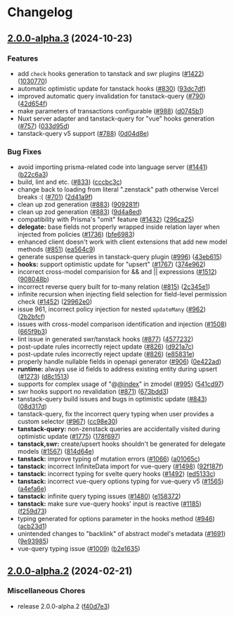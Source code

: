 # Changelog

## [2.0.0-alpha.3](https://github.com/thomassnielsen/zenstack/compare/v2.0.0-alpha.2...v2.0.0-alpha.3) (2024-10-23)


### Features

* add `check` hooks generation to tanstack and swr plugins ([#1422](https://github.com/thomassnielsen/zenstack/issues/1422)) ([1030770](https://github.com/thomassnielsen/zenstack/commit/10307700c53bb015423b3125c3cdebe05dbc3821))
* automatic optimistic update for tanstack hooks ([#830](https://github.com/thomassnielsen/zenstack/issues/830)) ([93dc7df](https://github.com/thomassnielsen/zenstack/commit/93dc7df472427a4546ba71ec3703135d2d638ded))
* improved automatic query invalidation for tanstack-query ([#790](https://github.com/thomassnielsen/zenstack/issues/790)) ([42d654f](https://github.com/thomassnielsen/zenstack/commit/42d654fcfaa40b09fde578db79792c69e1e3b908))
* make parameters of transactions configurable ([#988](https://github.com/thomassnielsen/zenstack/issues/988)) ([d0745b1](https://github.com/thomassnielsen/zenstack/commit/d0745b149a5ce6abfef546de0b9243ddc4f6e765))
* Nuxt server adapter and tanstack-query for "vue" hooks generation ([#757](https://github.com/thomassnielsen/zenstack/issues/757)) ([033d95d](https://github.com/thomassnielsen/zenstack/commit/033d95dcdeef67bc8183d1daeb3172ec9ee02b9b))
* tanstack-query v5 support ([#788](https://github.com/thomassnielsen/zenstack/issues/788)) ([0d04d8e](https://github.com/thomassnielsen/zenstack/commit/0d04d8e6dabd66ee06e98971cb4e1007c4ecd466))


### Bug Fixes

* avoid importing prisma-related code into language server ([#1441](https://github.com/thomassnielsen/zenstack/issues/1441)) ([b22c6a3](https://github.com/thomassnielsen/zenstack/commit/b22c6a3ce238ec766d910f23e83aea4e8f10c05d))
* build, lint and etc. ([#833](https://github.com/thomassnielsen/zenstack/issues/833)) ([cccbc3c](https://github.com/thomassnielsen/zenstack/commit/cccbc3c82ad522d40bc76ad7b84b1305d378b1db))
* change back to loading from literal ".zenstack" path otherwise Vercel breaks :( ([#701](https://github.com/thomassnielsen/zenstack/issues/701)) ([2d41a9f](https://github.com/thomassnielsen/zenstack/commit/2d41a9fcffab2fa228356a5cc45b4c2ecd62fd63))
* clean up zod generation ([#883](https://github.com/thomassnielsen/zenstack/issues/883)) ([909281f](https://github.com/thomassnielsen/zenstack/commit/909281f8090734322c0cab09d0187b6b5e813c9a))
* clean up zod generation ([#883](https://github.com/thomassnielsen/zenstack/issues/883)) ([9d4a8ed](https://github.com/thomassnielsen/zenstack/commit/9d4a8ede7d42d1966fd5a12d64a5992092f4bc7d))
* compatibility with Prisma's "omit" feature ([#1432](https://github.com/thomassnielsen/zenstack/issues/1432)) ([296ca25](https://github.com/thomassnielsen/zenstack/commit/296ca259c8dd3e38fa988378df4a9e351a11b20b))
* **delegate:** base fields not properly wrapped inside relation layer when injected from policies ([#1736](https://github.com/thomassnielsen/zenstack/issues/1736)) ([bfe6983](https://github.com/thomassnielsen/zenstack/commit/bfe698390c689dbe4350f7989cc6a1974ff1aad5))
* enhanced client doesn't work with client extensions that add new model methods ([#851](https://github.com/thomassnielsen/zenstack/issues/851)) ([ea564c9](https://github.com/thomassnielsen/zenstack/commit/ea564c93e9ca2a888c0e53216633d66c733f6beb))
* generate suspense queries in tanstack-query plugin ([#996](https://github.com/thomassnielsen/zenstack/issues/996)) ([43eb615](https://github.com/thomassnielsen/zenstack/commit/43eb61508fbde4431831343566dd637dff7a6d49))
* **hooks:** support optimistic update for "upsert" ([#1767](https://github.com/thomassnielsen/zenstack/issues/1767)) ([374e962](https://github.com/thomassnielsen/zenstack/commit/374e9627bf3fc7db67896d0fd83590f0d5657b0a))
* incorrect cross-model comparision for && and || expressions ([#1512](https://github.com/thomassnielsen/zenstack/issues/1512)) ([908048b](https://github.com/thomassnielsen/zenstack/commit/908048b01430ff6552e8df558d5b5905136ea5cc))
* incorrect reverse query built for to-many relation ([#815](https://github.com/thomassnielsen/zenstack/issues/815)) ([2c345e1](https://github.com/thomassnielsen/zenstack/commit/2c345e1d4fe7274b7a08c1178afccede1d694327))
* infinite recursion when injecting field selection for field-level permission check ([#1452](https://github.com/thomassnielsen/zenstack/issues/1452)) ([29962e0](https://github.com/thomassnielsen/zenstack/commit/29962e0b48a73ae6d42f43f2575048ba9cf6a953))
* issue 961, incorrect policy injection for nested `updateMany` ([#962](https://github.com/thomassnielsen/zenstack/issues/962)) ([2b2bfcf](https://github.com/thomassnielsen/zenstack/commit/2b2bfcff965f9a70ff2764e6fbc7613b6f061685))
* issues with cross-model comparison identification and injection ([#1508](https://github.com/thomassnielsen/zenstack/issues/1508)) ([665f9b3](https://github.com/thomassnielsen/zenstack/commit/665f9b33b58acc5170c4ccb8e73be525fbb89734))
* lint issue in generated swr/tanstack hooks ([#877](https://github.com/thomassnielsen/zenstack/issues/877)) ([4577232](https://github.com/thomassnielsen/zenstack/commit/45772326c7980f5338452d4048c43f76a6b09bf0))
* post-update rules incorrectly reject update ([#826](https://github.com/thomassnielsen/zenstack/issues/826)) ([d921a7c](https://github.com/thomassnielsen/zenstack/commit/d921a7ca6bef0341ccf5bc50e195156695129e7f))
* post-update rules incorrectly reject update ([#826](https://github.com/thomassnielsen/zenstack/issues/826)) ([e85831e](https://github.com/thomassnielsen/zenstack/commit/e85831e98d08a433febb5a8fecf8d539150ced08))
* properly handle nullable fields in openapi generator ([#906](https://github.com/thomassnielsen/zenstack/issues/906)) ([0e422ad](https://github.com/thomassnielsen/zenstack/commit/0e422adf1a7f274b850eeba09ef1781b13ce9f1b))
* **runtime:** always use id fields to address existing entity during upsert ([#1273](https://github.com/thomassnielsen/zenstack/issues/1273)) ([d8c1513](https://github.com/thomassnielsen/zenstack/commit/d8c15135a7edb75b459b6f5f1736e5fa2d96a9fa))
* supports for complex usage of "@[@index](https://github.com/index)" in zmodel ([#995](https://github.com/thomassnielsen/zenstack/issues/995)) ([541cd97](https://github.com/thomassnielsen/zenstack/commit/541cd973081cbbf2d9e2e571ee8f971bc859150c))
* swr hooks support no revalidation ([#871](https://github.com/thomassnielsen/zenstack/issues/871)) ([673bdd3](https://github.com/thomassnielsen/zenstack/commit/673bdd3a4d54db72cdb0561669801b7be633c904))
* tanstack-query build issues and bugs in optimistic update ([#843](https://github.com/thomassnielsen/zenstack/issues/843)) ([08d317d](https://github.com/thomassnielsen/zenstack/commit/08d317d150b99fc38b8e5fb56bb4ab27fe1b4470))
* tanstack-query, fix the incorrect query typing when user provides a custom selector ([#967](https://github.com/thomassnielsen/zenstack/issues/967)) ([cc98e30](https://github.com/thomassnielsen/zenstack/commit/cc98e306559d7729d96d4ed77cda2815454fbb8f))
* **tanstack-query:** non-zenstack queries are accidentally visited during optimistic update ([#1775](https://github.com/thomassnielsen/zenstack/issues/1775)) ([178f697](https://github.com/thomassnielsen/zenstack/commit/178f6977cab8a61d816fe5f6fb9985fb92586efa))
* **tanstack,swr:** create/upsert hooks shouldn't be generated for delegate models ([#1567](https://github.com/thomassnielsen/zenstack/issues/1567)) ([814d64e](https://github.com/thomassnielsen/zenstack/commit/814d64e653aa561fc383ec8f50407c8a6cf209b5))
* **tanstack:** improve typing of mutation errors ([#1066](https://github.com/thomassnielsen/zenstack/issues/1066)) ([a01065c](https://github.com/thomassnielsen/zenstack/commit/a01065c0aa791d6591776b908f3e1e3c4d21424b))
* **tanstack:** incorrect InfiniteData import for vue-query ([#1498](https://github.com/thomassnielsen/zenstack/issues/1498)) ([92f187f](https://github.com/thomassnielsen/zenstack/commit/92f187f9190517df5baca795f12386c12c6694e9))
* **tanstack:** incorrect typing for svelte query hooks ([#1492](https://github.com/thomassnielsen/zenstack/issues/1492)) ([ed5133c](https://github.com/thomassnielsen/zenstack/commit/ed5133c0e8df96764a765c462863c0f9f3fb5735))
* **tanstack:** incorrect vue-query options typing for vue-query v5 ([#1565](https://github.com/thomassnielsen/zenstack/issues/1565)) ([a4efa6e](https://github.com/thomassnielsen/zenstack/commit/a4efa6e3fef670572e7abd284eb9a6071734007c))
* **tanstack:** infinite query typing issues ([#1480](https://github.com/thomassnielsen/zenstack/issues/1480)) ([e158372](https://github.com/thomassnielsen/zenstack/commit/e15837285e6bb6de0bd229d3c81bb5e0e21d9e9f))
* **tanstack:** make sure vue-query hooks' input is reactive ([#1185](https://github.com/thomassnielsen/zenstack/issues/1185)) ([f259d73](https://github.com/thomassnielsen/zenstack/commit/f259d733b88b5bb310d49f0af8c3b78e4822c6bb))
* typing generated for options parameter in the hooks method ([#946](https://github.com/thomassnielsen/zenstack/issues/946)) ([acb23d1](https://github.com/thomassnielsen/zenstack/commit/acb23d1d1e3f5ff1ce3452971ac7103c6a38326c))
* unintended changes to "backlink" of abstract model's metadata ([#1691](https://github.com/thomassnielsen/zenstack/issues/1691)) ([9e93985](https://github.com/thomassnielsen/zenstack/commit/9e93985589abc4d22eba433b7927193b4fd405a6))
* vue-query typing issue ([#1009](https://github.com/thomassnielsen/zenstack/issues/1009)) ([b2e1635](https://github.com/thomassnielsen/zenstack/commit/b2e1635cb1857afebde286a0c077c0f561d0bbec))

## [2.0.0-alpha.2](https://github.com/zenstackhq/zenstack/compare/v2.0.0-alpha.1...v2.0.0-alpha.2) (2024-02-21)


### Miscellaneous Chores

* release 2.0.0-alpha.2 ([f40d7e3](https://github.com/zenstackhq/zenstack/commit/f40d7e3718d4210137a2e131d28b5491d065b914))
